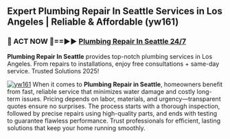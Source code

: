 ## Expert Plumbing Repair In Seattle Services in Los Angeles | Reliable & Affordable (yw161)  

<h3>🚿 ACT NOW 🌟==►► <a href="https://tinyurl.com/2ne6vx2x" rel="nofollow">Plumbing Repair In Seattle 24/7</a></h3>

**Plumbing Repair In Seattle** provides top-notch plumbing services in Los Angeles. From repairs to installations, enjoy free consultations + same-day service. Trusted Solutions 2025!

[![yw161](https://i.imgur.com/4PFF4AK.jpeg)](https://tinyurl.com/2ne6vx2x)
When it comes to **Plumbing Repair in Seattle**, homeowners benefit from fast, reliable service that minimizes water damage and costly long-term issues. Pricing depends on labor, materials, and urgency—transparent quotes ensure no surprises. The process starts with a thorough inspection, followed by precise repairs using high-quality parts, and ends with testing to guarantee flawless performance. Trust professionals for efficient, lasting solutions that keep your home running smoothly.